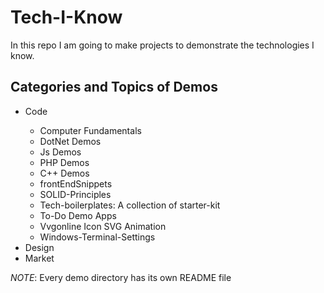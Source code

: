 # Tech-I-Know

In this repo I am going to make projects to demonstrate the technologies I know.

## Categories and Topics of Demos

<ul>
    <li>Code</li>
        <ul>
            <li>Computer Fundamentals</li>
            <li>DotNet Demos</li>
            <li>Js Demos</li>
            <li>PHP Demos</li>
            <li>C++ Demos</li>
            <li>frontEndSnippets</li>
            <li>SOLID-Principles</li>
            <li>Tech-boilerplates: A collection of starter-kit</li>
            <li>To-Do Demo Apps</li>
            <li>Vvgonline Icon SVG Animation</li>
            <li>Windows-Terminal-Settings</li>
        </ul>
    <li>Design</li>
    <li>Market</li>
</ul>

_NOTE_:
Every demo directory has its own README file
